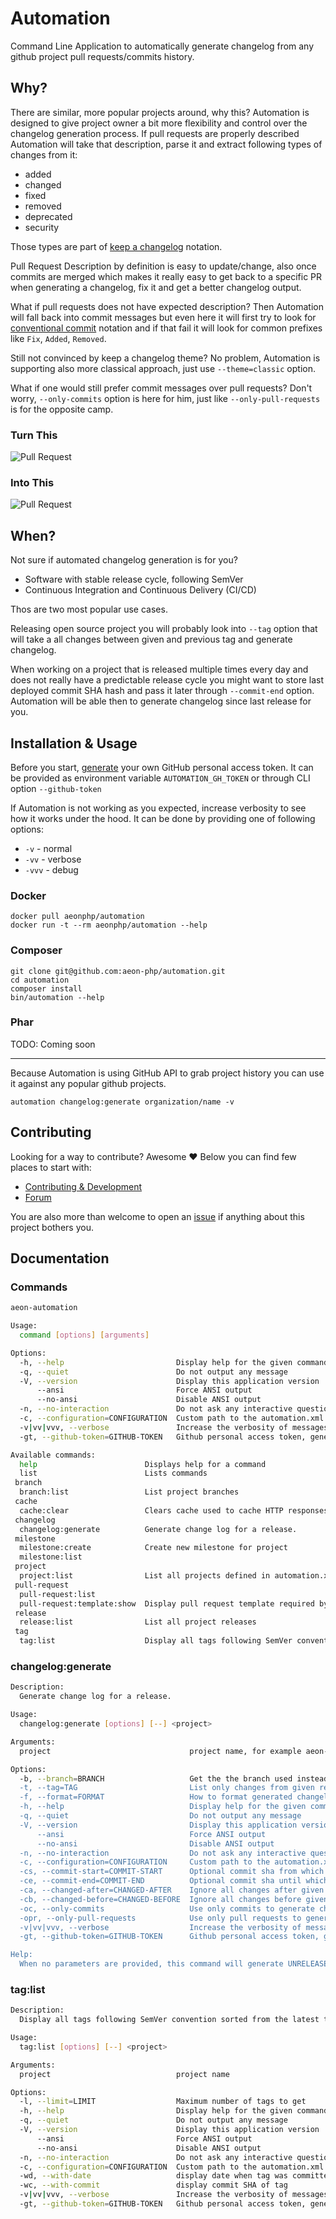 # Automation 

Command Line Application to automatically generate changelog from any github project pull requests/commits history.

## Why? 

There are similar, more popular projects around, why this? Automation is designed to give project owner a bit more
flexibility and control over the changelog generation process. If pull requests are properly described Automation
will take that description, parse it and extract following types of changes from it: 

* added
* changed
* fixed
* removed
* deprecated
* security 

Those types are part of [keep a changelog](https://keepachangelog.com/en/1.0.0/) notation. 

Pull Request Description by definition is easy to update/change, also once commits are merged which makes it really easy
to get back to a specific PR when generating a changelog, fix it and get a better changelog output. 

What if pull requests does not have expected description? Then Automation will fall back into commit messages but even here it will
first try to look for [conventional commit](https://www.conventionalcommits.org/) notation and if that fail it will look for common prefixes
like `Fix`, `Added`, `Removed`.

Still not convinced by keep a changelog theme? No problem, Automation is supporting also more classical approach, just use `--theme=classic` option. 

What if one would still prefer commit messages over pull requests? Don't worry, `--only-commits` option is here for him, just like `--only-pull-requests` is for the opposite camp. 


### Turn This

![Pull Request](img/pull_request.png)

### Into This 

![Pull Request](img/output.gif)

## When? 

Not sure if automated changelog generation is for you? 

* Software with stable release cycle, following SemVer 
* Continuous Integration and Continuous Delivery (CI/CD)

Thos are two most popular use cases.
 
Releasing open source project you will probably look into `--tag` option that will take a all changes between given and previous tag and generate changelog. 

When working on a project that is released multiple times every day and does not really have a predictable release cycle you might want to store last deployed commit SHA hash and pass it later through `--commit-end` option. Automation will be able then to generate changelog since last release for you. 

## Installation & Usage

Before you start, [generate](https://github.com/settings/tokens) your own GitHub personal access token.
It can be provided as environment variable `AUTOMATION_GH_TOKEN` or through CLI option `--github-token` 

If Automation is not working as you expected, increase verbosity to see how it works under the hood.
It can be done by providing one of following options: 

* `-v` - normal
* `-vv` - verbose
* `-vvv` - debug

### Docker

```
docker pull aeonphp/automation
docker run -t --rm aeonphp/automation --help
```

### Composer 

```
git clone git@github.com:aeon-php/automation.git
cd automation 
composer install
bin/automation --help
```

### Phar 

TODO: Coming soon 

---

Because Automation is using GitHub API to grab project history you can use it against any popular github projects. 

```
automation changelog:generate organization/name -v
```

## Contributing 

Looking for a way to contribute? Awesome ❤️ Below you can find few places to start with:

* [Contributing & Development](https://github.com/aeon-php/.github/blob/master/CONTRIBUTING.md)
* [Forum](https://forum.aeon-php.org/)

You are also more than welcome to open an [issue](https://github.com/aeon-php/automation/issues) if anything about this project bothers you.

## Documentation

### Commands

```bash
aeon-automation

Usage:
  command [options] [arguments]

Options:
  -h, --help                         Display help for the given command. When no command is given display help for the list command
  -q, --quiet                        Do not output any message
  -V, --version                      Display this application version
      --ansi                         Force ANSI output
      --no-ansi                      Disable ANSI output
  -n, --no-interaction               Do not ask any interactive question
  -c, --configuration=CONFIGURATION  Custom path to the automation.xml configuration file.
  -v|vv|vvv, --verbose               Increase the verbosity of messages: 1 for normal output, 2 for more verbose output and 3 for debug
  -gt, --github-token=GITHUB-TOKEN   Github personal access token, generated here: https://github.com/settings/tokens By default taken from AEON_AUTOMATION_GH_TOKEN env variable

Available commands:
  help                        Displays help for a command
  list                        Lists commands
 branch
  branch:list                 List project branches
 cache
  cache:clear                 Clears cache used to cache HTTP responses from GitHub
 changelog
  changelog:generate          Generate change log for a release.
 milestone
  milestone:create            Create new milestone for project
  milestone:list              
 project
  project:list                List all projects defined in automation.xml file
 pull-request
  pull-request:list           
  pull-request:template:show  Display pull request template required by this tool to properly parse keepachangelog format
 release
  release:list                List all project releases
 tag
  tag:list                    Display all tags following SemVer convention sorted from the latest to oldest
```

### changelog:generate

```bash
Description:
  Generate change log for a release.

Usage:
  changelog:generate [options] [--] <project>

Arguments:
  project                               project name, for example aeon-php/calendar

Options:
  -b, --branch=BRANCH                   Get the the branch used instead of tag-start option when it's not provided. If empty, default repository branch is taken.
  -t, --tag=TAG                         List only changes from given release
  -f, --format=FORMAT                   How to format generated changelog, available formatters: "markdown" [default: "markdown"]
  -h, --help                            Display help for the given command. When no command is given display help for the list command
  -q, --quiet                           Do not output any message
  -V, --version                         Display this application version
      --ansi                            Force ANSI output
      --no-ansi                         Disable ANSI output
  -n, --no-interaction                  Do not ask any interactive question
  -c, --configuration=CONFIGURATION     Custom path to the automation.xml configuration file.
  -cs, --commit-start=COMMIT-START      Optional commit sha from which changelog is generated . When not provided, default branch latest commit is taken
  -ce, --commit-end=COMMIT-END          Optional commit sha until which changelog is generated . When not provided, latest tag is taken
  -ca, --changed-after=CHANGED-AFTER    Ignore all changes after given date, relative date formats like "-1 day" are also supported
  -cb, --changed-before=CHANGED-BEFORE  Ignore all changes before given date, relative date formats like "-1 day" are also supported
  -oc, --only-commits                   Use only commits to generate changelog
  -opr, --only-pull-requests            Use only pull requests to generate changelog
  -v|vv|vvv, --verbose                  Increase the verbosity of messages: 1 for normal output, 2 for more verbose output and 3 for debug
  -gt, --github-token=GITHUB-TOKEN      Github personal access token, generated here: https://github.com/settings/tokens By default taken from AEON_AUTOMATION_GH_TOKEN env variable

Help:
  When no parameters are provided, this command will generate UNRELEASED change log.
```

### tag:list

```bash
Description:
  Display all tags following SemVer convention sorted from the latest to oldest

Usage:
  tag:list [options] [--] <project>

Arguments:
  project                            project name

Options:
  -l, --limit=LIMIT                  Maximum number of tags to get
  -h, --help                         Display help for the given command. When no command is given display help for the list command
  -q, --quiet                        Do not output any message
  -V, --version                      Display this application version
      --ansi                         Force ANSI output
      --no-ansi                      Disable ANSI output
  -n, --no-interaction               Do not ask any interactive question
  -c, --configuration=CONFIGURATION  Custom path to the automation.xml configuration file.
  -wd, --with-date                   display date when tag was committed
  -wc, --with-commit                 display commit SHA of tag
  -v|vv|vvv, --verbose               Increase the verbosity of messages: 1 for normal output, 2 for more verbose output and 3 for debug
  -gt, --github-token=GITHUB-TOKEN   Github personal access token, generated here: https://github.com/settings/tokens By default taken from AEON_AUTOMATION_GH_TOKEN env variable
```
